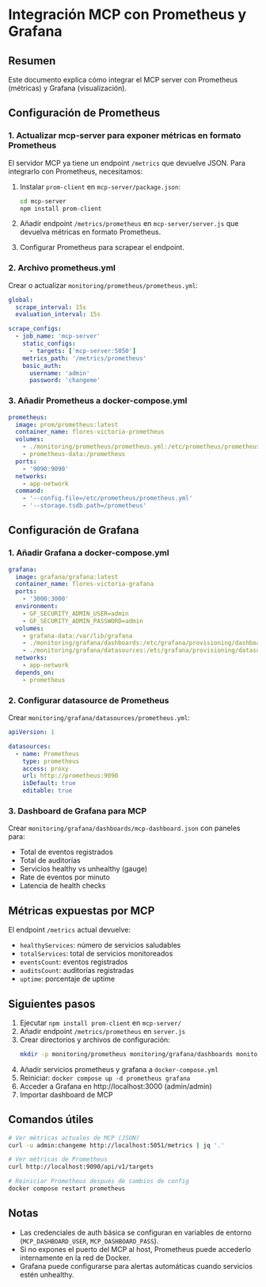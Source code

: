 # Integración MCP con Prometheus y Grafana

## Resumen

Este documento explica cómo integrar el MCP server con Prometheus (métricas) y Grafana
(visualización).

## Configuración de Prometheus

### 1. Actualizar mcp-server para exponer métricas en formato Prometheus

El servidor MCP ya tiene un endpoint `/metrics` que devuelve JSON. Para integrarlo con Prometheus,
necesitamos:

1. Instalar `prom-client` en `mcp-server/package.json`:

   ```bash
   cd mcp-server
   npm install prom-client
   ```

2. Añadir endpoint `/metrics/prometheus` en `mcp-server/server.js` que devuelva métricas en formato
   Prometheus.

3. Configurar Prometheus para scrapear el endpoint.

### 2. Archivo prometheus.yml

Crear o actualizar `monitoring/prometheus/prometheus.yml`:

```yaml
global:
  scrape_interval: 15s
  evaluation_interval: 15s

scrape_configs:
  - job_name: 'mcp-server'
    static_configs:
      - targets: ['mcp-server:5050']
    metrics_path: '/metrics/prometheus'
    basic_auth:
      username: 'admin'
      password: 'changeme'
```

### 3. Añadir Prometheus a docker-compose.yml

```yaml
prometheus:
  image: prom/prometheus:latest
  container_name: flores-victoria-prometheus
  volumes:
    - ./monitoring/prometheus/prometheus.yml:/etc/prometheus/prometheus.yml
    - prometheus-data:/prometheus
  ports:
    - '9090:9090'
  networks:
    - app-network
  command:
    - '--config.file=/etc/prometheus/prometheus.yml'
    - '--storage.tsdb.path=/prometheus'
```

## Configuración de Grafana

### 1. Añadir Grafana a docker-compose.yml

```yaml
grafana:
  image: grafana/grafana:latest
  container_name: flores-victoria-grafana
  ports:
    - '3000:3000'
  environment:
    - GF_SECURITY_ADMIN_USER=admin
    - GF_SECURITY_ADMIN_PASSWORD=admin
  volumes:
    - grafana-data:/var/lib/grafana
    - ./monitoring/grafana/dashboards:/etc/grafana/provisioning/dashboards
    - ./monitoring/grafana/datasources:/etc/grafana/provisioning/datasources
  networks:
    - app-network
  depends_on:
    - prometheus
```

### 2. Configurar datasource de Prometheus

Crear `monitoring/grafana/datasources/prometheus.yml`:

```yaml
apiVersion: 1

datasources:
  - name: Prometheus
    type: prometheus
    access: proxy
    url: http://prometheus:9090
    isDefault: true
    editable: true
```

### 3. Dashboard de Grafana para MCP

Crear `monitoring/grafana/dashboards/mcp-dashboard.json` con paneles para:

- Total de eventos registrados
- Total de auditorías
- Servicios healthy vs unhealthy (gauge)
- Rate de eventos por minuto
- Latencia de health checks

## Métricas expuestas por MCP

El endpoint `/metrics` actual devuelve:

- `healthyServices`: número de servicios saludables
- `totalServices`: total de servicios monitoreados
- `eventsCount`: eventos registrados
- `auditsCount`: auditorías registradas
- `uptime`: porcentaje de uptime

## Siguientes pasos

1. Ejecutar `npm install prom-client` en `mcp-server/`
2. Añadir endpoint `/metrics/prometheus` en `server.js`
3. Crear directorios y archivos de configuración:
   ```bash
   mkdir -p monitoring/prometheus monitoring/grafana/dashboards monitoring/grafana/datasources
   ```
4. Añadir servicios prometheus y grafana a `docker-compose.yml`
5. Reiniciar: `docker compose up -d prometheus grafana`
6. Acceder a Grafana en http://localhost:3000 (admin/admin)
7. Importar dashboard de MCP

## Comandos útiles

```bash
# Ver métricas actuales de MCP (JSON)
curl -u admin:changeme http://localhost:5051/metrics | jq '.'

# Ver métricas de Prometheus
curl http://localhost:9090/api/v1/targets

# Reiniciar Prometheus después de cambios de config
docker compose restart prometheus
```

## Notas

- Las credenciales de auth básica se configuran en variables de entorno (`MCP_DASHBOARD_USER`,
  `MCP_DASHBOARD_PASS`).
- Si no expones el puerto del MCP al host, Prometheus puede accederlo internamente en la red de
  Docker.
- Grafana puede configurarse para alertas automáticas cuando servicios estén unhealthy.
